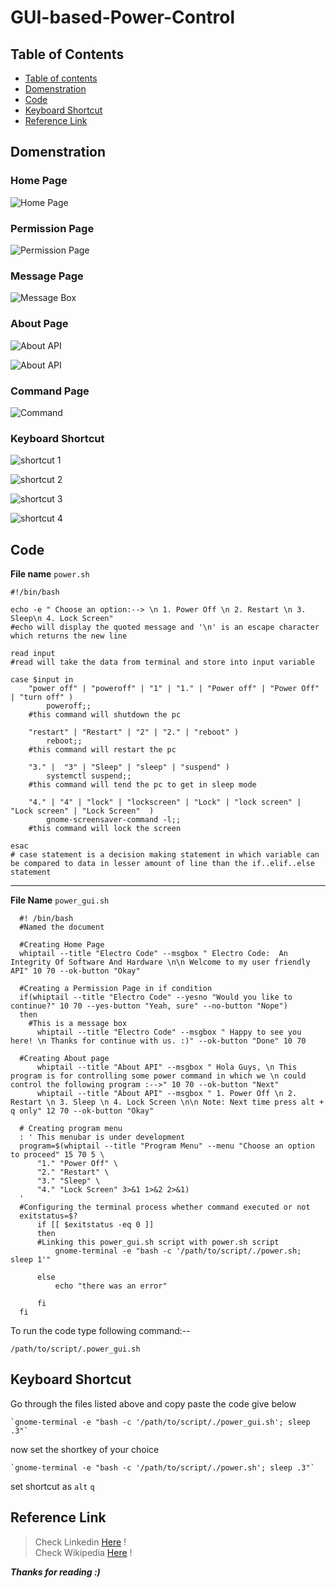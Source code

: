 # GUI-based-Power-Control

## Table of Contents
* [Table of contents](#table-of-contents) 
* [Domenstration](#domenstration) 
* [Code](#code) 
* [Keyboard Shortcut](#keyboard-shortcut)
* [Reference Link](#reference-link)

## Domenstration

### Home Page
![Home Page](https://github.com/sanjaykv02/GUI-based-Power-Control/blob/master/Home%20Page.png)
### Permission Page
![Permission Page](https://github.com/sanjaykv02/GUI-based-Power-Control/blob/master/Permission%20Page.png)
### Message Page
![Message Box](https://github.com/sanjaykv02/GUI-based-Power-Control/blob/master/Message%20Box.png)
### About Page
![About API](https://github.com/sanjaykv02/GUI-based-Power-Control/blob/master/About%20Page1.png)

![About API](https://github.com/sanjaykv02/GUI-based-Power-Control/blob/master/About%20Page2.png)

### Command Page
![Command](https://github.com/sanjaykv02/GUI-based-Power-Control/blob/master/Command%20Page.png)

### Keyboard Shortcut

![shortcut 1](https://github.com/sanjaykv02/GUI-based-Power-Control/blob/master/open%20settings.png)

![shortcut 2](https://github.com/sanjaykv02/GUI-based-Power-Control/blob/master/click%20on%20keyboard.png)

![shortcut 3](https://github.com/sanjaykv02/GUI-based-Power-Control/blob/master/click%20on%20plus%20sign.png)

![shortcut 4](https://github.com/sanjaykv02/GUI-based-Power-Control/blob/master/command%20section.png)

## Code

  __File name__    `power.sh`
  
    #!/bin/bash
    
    echo -e " Choose an option:--> \n 1. Power Off \n 2. Restart \n 3. Sleep\n 4. Lock Screen"
    #echo will display the quoted message and '\n' is an escape character which returns the new line 
    
    read input
    #read will take the data from terminal and store into input variable
    
    case $input in
	    "power off" | "poweroff" | "1" | "1." | "Power off" | "Power Off" | "turn off" ) 
		    poweroff;;
        #this command will shutdown the pc
        
	    "restart" | "Restart" | "2" | "2." | "reboot" )
		    reboot;;
        #this command will restart the pc
        
	    "3." |	"3" | "Sleep" | "sleep" | "suspend" )
		    systemctl suspend;;
        #this command will tend the pc to get in sleep mode
        
	    "4." | "4" | "lock" | "lockscreen" | "Lock" | "lock screen" | "Lock screen" | "Lock Screen"  )
		    gnome-screensaver-command -l;;
        #this command will lock the screen
        
    esac
    # case statement is a decision making statement in which variable can be compared to data in lesser amount of line than the if..elif..else statement
  ---
  __File Name__ `power_gui.sh`
  
      #! /bin/bash
      #Named the document
      
      #Creating Home Page
      whiptail --title "Electro Code" --msgbox " Electro Code:  An Integrity Of Software And Hardware \n\n Welcome to my user friendly API" 10 70 --ok-button "Okay"
      
      #Creating a Permission Page in if condition
      if(whiptail --title "Electro Code" --yesno "Would you like to continue?" 10 70 --yes-button "Yeah, sure" --no-button "Nope")
      then
        #This is a message box
	      whiptail --title "Electro Code" --msgbox " Happy to see you here! \n Thanks for continue with us. :)" --ok-button "Done" 10 70
      
      #Creating About page
	      whiptail --title "About API" --msgbox " Hola Guys, \n This program is for controlling some power command in which we \n could control the following program :-->" 10 70 --ok-button "Next"
	      whiptail --title "About API" --msgbox " 1. Power Off \n 2. Restart \n 3. Sleep \n 4. Lock Screen \n\n Note: Next time press alt + q only" 12 70 --ok-button "Okay"
      
      # Creating program menu
      : ' This menubar is under development	
      program=$(whiptail --title "Program Menu" --menu "Choose an option to proceed" 15 70 5 \
	      "1." "Power Off" \
	      "2." "Restart" \
	      "3." "Sleep" \
	      "4." "Lock Screen" 3>&1 1>&2 2>&1)
      '
      #Configuring the terminal process whether command executed or not
      exitstatus=$?
	      if [[ $exitstatus -eq 0 ]]
	      then
          #Linking this power_gui.sh script with power.sh script 
		      gnome-terminal -e "bash -c '/path/to/script/./power.sh; sleep 1'"
		      
	      else
		      echo "there was an error"
          
	      fi
      fi
      
 
 To run the code type following command:--
 
 	/path/to/script/.power_gui.sh
 
 ## Keyboard Shortcut
 
Go through the files listed above and copy paste the code give below

	`gnome-terminal -e "bash -c '/path/to/script/./power_gui.sh'; sleep .3"`

now set the shortkey of your choice

	`gnome-terminal -e "bash -c '/path/to/script/./power.sh'; sleep .3"`

set shortcut as `alt` `q`


 ## Reference Link
 
 >Check Linkedin [Here](https://www.linkedin.com/in/sanjay-varyani/) !    <br>
 >Check Wikipedia [Here](https://en.wikibooks.org/wiki/Bash_Shell_Scripting/Whiptail) !

_**Thanks for reading  :)**_
